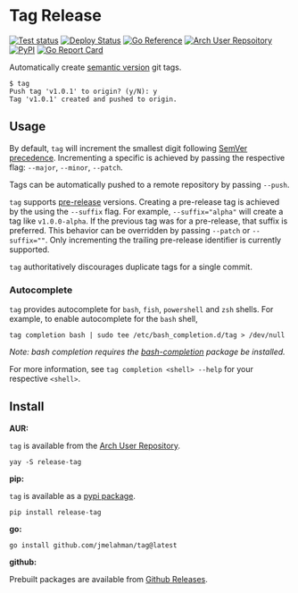 # Tag Release

[![Test status](https://github.com/jmelahman/tag/actions/workflows/test.yml/badge.svg)](https://github.com/jmelahman/tag/actions)
[![Deploy Status](https://github.com/jmelahman/tag/actions/workflows/release.yml/badge.svg)](https://github.com/jmelahman/tag/actions)
[![Go Reference](https://pkg.go.dev/badge/github.com/jmelahman/tag.svg)](https://pkg.go.dev/github.com/jmelahman/tag)
[![Arch User Repsoitory](https://img.shields.io/aur/version/release-tag)](https://aur.archlinux.org/packages/release-tag)
[![PyPI](https://img.shields.io/pypi/v/release-tag.svg)]()
[![Go Report Card](https://goreportcard.com/badge/github.com/jmelahman/tag)](https://goreportcard.com/report/github.com/jmelahman/tag)

Automatically create [semantic version](https://semver.org/) git tags.

```text
$ tag
Push tag 'v1.0.1' to origin? (y/N): y
Tag 'v1.0.1' created and pushed to origin.
```

## Usage

By default, `tag` will increment the smallest digit following [SemVer precedence](https://semver.org/#semantic-versioning-specification-semver).
Incrementing a specific is achieved by passing the respective flag: `--major`, `--minor`, `--patch`.

Tags can be automatically pushed to a remote repository by passing `--push`.

`tag` supports [pre-release](https://semver.org/#spec-item-9) versions.
Creating a pre-release tag is achieved by the using the `--suffix` flag.
For example, `--suffix="alpha"` will create a tag like `v1.0.0-alpha`.
If the previous tag was for a pre-release, that suffix is preferred.
This behavior can be overridden by passing `--patch` or `--suffix=""`.
Only incrementing the trailing pre-release identifier is currently supported.

`tag` authoritatively discourages duplicate tags for a single commit.

### Autocomplete

`tag` provides autocomplete for `bash`, `fish`, `powershell` and `zsh` shells.
For example, to enable autocomplete for the `bash` shell,

```shell
tag completion bash | sudo tee /etc/bash_completion.d/tag > /dev/null
```

_Note: bash completion requires the [bash-completion](https://github.com/scop/bash-completion/) package be installed._

For more information, see `tag completion <shell> --help` for your respective `<shell>`.

## Install

**AUR:**

`tag` is available from the [Arch User Repository](https://aur.archlinux.org/packages/release-tag).

```shell
yay -S release-tag
```

**pip:**

`tag` is available as a [pypi package](https://pypi.org/project/release-tag/).

```shell
pip install release-tag
```

**go:**

```shell
go install github.com/jmelahman/tag@latest
```

**github:**

Prebuilt packages are available from [Github Releases](https://github.com/jmelahman/tag/releases).
